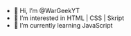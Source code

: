 - 👋 Hi, I’m @WarGeekYT
- 👀 I’m interested in HTML | CSS | Skript
- 🌱 I’m currently learning JavaScript

<!---
WarGeekYT/WarGeekYT is a ✨ special ✨ repository because its `README.md` (this file) appears on your GitHub profile.
You can click the Preview link to take a look at your changes.
--->
